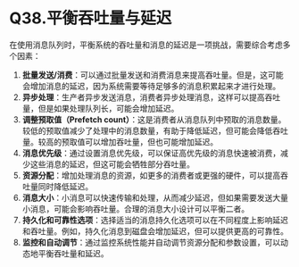 # Q38.平衡吞吐量与延迟

在使用消息队列时，平衡系统的吞吐量和消息的延迟是一项挑战，需要综合考虑多个因素：

1. **批量发送/消费**：可以通过批量发送和消费消息来提高吞吐量。但是，这可能会增加消息的延迟，因为系统需要等待足够多的消息积累起来才进行处理。
2. **异步处理**：生产者异步发送消息，消费者异步处理消息，这样可以提高吞吐量，但是如果处理队列长，可能会增加延迟。
3. **调整预取值（Prefetch count）**：这是消费者从消息队列中预取的消息数量。较低的预取值减少了处理中的消息数量，有助于降低延迟，但可能会降低吞吐量。较高的预取值可以增加吞吐量，但也可能增加延迟。
4. **消息优先级**：通过设置消息优先级，可以保证高优先级的消息快速被消费，减少这些消息的延迟，但这可能会牺牲部分吞吐量。
5. **资源分配**：增加处理消息的资源，如更多的消费者或更强的硬件，可以提高吞吐量同时降低延迟。
6. **消息大小**：小消息可以快速传输和处理，从而减少延迟，但如果需要发送大量小消息，可能会影响吞吐量。合理的消息大小设计可以平衡二者。
7. **持久化和可靠性选项**：选择适当的消息持久化选项可以在不同程度上影响延迟和吞吐量。例如，持久化消息到磁盘会增加延迟，但可以提供更高的可靠性。
8. **监控和自动调节**：通过监控系统性能并自动调节资源分配和参数设置，可以动态地平衡吞吐量和延迟。